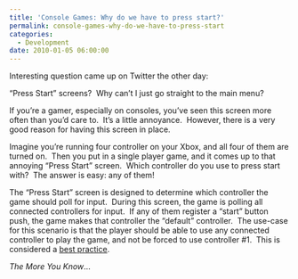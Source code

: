 ```yaml
---
title: 'Console Games: Why do we have to press start?'
permalink: console-games-why-do-we-have-to-press-start
categories:
  - Development
date: 2010-01-05 06:00:00
---
```


<p>Interesting question came up on Twitter the other day:</p>  <p>“Press Start” screens?&#160; Why can’t I just go straight to the main menu?</p>  <p>If you’re a gamer, especially on consoles, you’ve seen this screen more often than you’d care to.&#160; It’s a little annoyance.&#160; However, there is a very good reason for having this screen in place.</p>  <p>Imagine you’re running four controller on your Xbox, and all four of them are turned on.&#160; Then you put in a single player game, and it comes up to that annoying “Press Start” screen.&#160; Which controller do you use to press start with?&#160; The answer is easy: any of them!</p>  <p>The “Press Start” screen is designed to determine which controller the game should poll for input.&#160; During this screen, the game is polling all connected controllers for input.&#160; If any of them register a “start” button push, the game makes that controller the “default” controller.&#160; The use-case for this scenario is that the player should be able to use any connected controller to play the game, and not be forced to use controller #1.&#160; This is considered a <a href="http://creators.xna.com/en-US/education/bestpractices">best practice</a>.</p>  <p><em>The More You Know</em>…</p>  <div style="padding-bottom: 0px; margin: 0px; padding-left: 0px; padding-right: 0px; display: inline; float: none; padding-top: 0px" id="scid:C16BAC14-9A3D-4c50-9394-FBFEF7A93539:5f86861a-8375-4d01-bfaa-da47b46c611a" class="wlWriterEditableSmartContent"><!--dotnetkickit--></div>